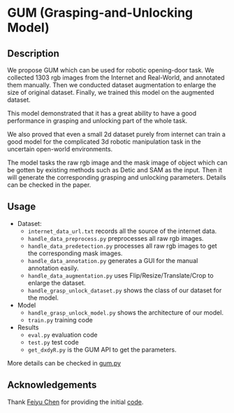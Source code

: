 <!--
 * @Author: TX-Leo
 * @Mail: tx.leo.wz@gmail.com
 * @Date: 2024-09-20 13:46:14
 * @Version: v1
 * @File: 
 * @Brief: 
-->
GUM (Grasping-and-Unlocking Model)
=======================================

## Description
We propose GUM which can be used for robotic opening-door task. 
We collected 1303 rgb images from the Internet and Real-World, and annotated them manually. Then we conducted dataset augmentation to enlarge the size of original dataset.
Finally, we trained this model on the augmented dataset.

This model demonstrated that it has a great ability to have a good performance in grasping and unlocking part of the whole task.

We also proved that even a small 2d dataset purely from internet can train a good model for the complicated 3d robotic manipulation task in the uncertain open-world environments.

The model tasks the raw rgb image and the mask image of object which can be gotten by existing methods such as Detic and SAM as the input. Then it will generate the corresponding grasping and unlocking parameters. Details can be checked in the paper.

## Usage
- Dataset: 
  - `internet_data_url.txt` records all the source of the internet data.
  - `handle_data_preprocess.py` preprocesses all raw rgb images.
  - `handle_data_predetection.py` processes all raw rgb images to get the corresponding mask images.
  - `handle_data_annotation.py` generates a GUI for the manual annotation easily.
  - `handle_data_augmentation.py` uses Flip/Resize/Translate/Crop to enlarge the dataset.
  - `handle_grasp_unlock_dataset.py` shows the class of our dataset for the model.
- Model 
  - `handle_grasp_unlock_model.py` shows the architecture of our model.
  - `train.py` training code
- Results
  - `eval.py` evaluation code
  - `test.py` test code
  - `get_dxdyR.py` is the GUM API to get the parameters.

More details can be checked in [gum.py](../gum.py)

## Acknowledgements
Thank [Feiyu Chen](https://github.com/felixchenfy) for providing the initial [code](https://github.com/felixchenfy/ros_detect_planes_from_depth_img).